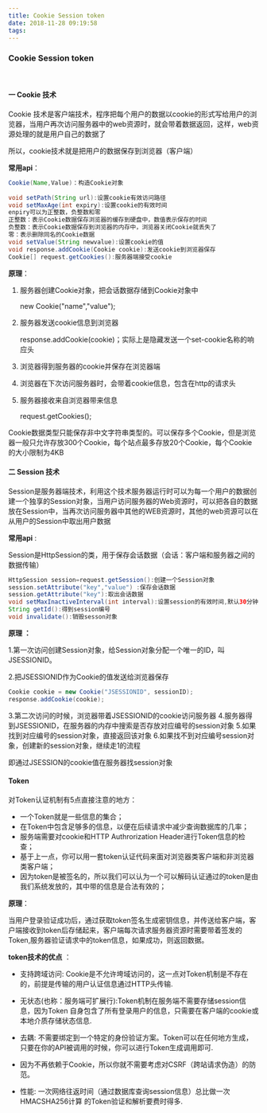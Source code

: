 ```yaml
---
title: Cookie Session token
date: 2018-11-28 09:19:58
tags:
---
```


### Cookie Session token

<!--more-->

​

####  一 Cookie 技术

Cookie 技术是客户端技术，程序把每个用户的数据以cookie的形式写给用户的浏览器，当用户再次访问服务器中的web资源时，就会带着数据返回，这样，web资源处理的就是用户自己的数据了

所以，cookie技术就是把用户的数据保存到浏览器（客户端）

**常用api**：

```JAVA
Cookie(Name,Value)：构造Cookie对象
  
void setPath(String url):设置cookie有效访问路径
void setMaxAge(int expiry):设置cookie的有效时间
enpiry可以为正整数，负整数和零
正整数：表示Cookie数据保存浏览器的缓存到硬盘中，数值表示保存的时间
负整数：表示Cookie数据保存到浏览器的内存中，浏览器关闭Cookie就丢失了
零：表示删除同名的Cookie数据
void setValue(String newvalue):设置cookie的值
void response.addCookie(Cookie cookie):发送cookie到浏览器保存
Cookie[] request.getCookies():服务器端接受cookie 
```

**原理**：

1. 服务器创建Cookie对象，把会话数据存储到Cookie对象中

   new Cookie("name","value");

2. 服务器发送cookie信息到浏览器

   response.addCookie(cookie)；实际上是隐藏发送一个set-cookie名称的响应头

3. 浏览器得到服务器的cookie并保存在浏览器端

4. 浏览器在下次访问服务器时，会带着cookie信息，包含在http的请求头

5. 服务器接收来自浏览器带来信息

   request.getCookies();

Cookie数据类型只能保存非中文字符串类型的。可以保存多个Cookie，但是浏览器一般只允许存放300个Cookie，每个站点最多存放20个Cookie，每个Cookie的大小限制为4KB



#### 二 Session 技术

Session是服务器端技术，利用这个技术服务器运行时可以为每一个用户的数据创建一个独享的Session对象，当用户访问服务器的Web资源时，可以把各自的数据放在Session中，当再次访问服务器中其他的WEB资源时，其他的web资源可以在从用户的Session中取出用户数据

**常用api** :

Session是HttpSession的类，用于保存会话数据（会话：客户端和服务器之间的数据传输）

```java
HttpSession session=request.getSession():创建一个Session对象
session.setAttribute("key","value") :保存会话数据
session.getAttribute("key"):取出会话数据
void setMaxInactiveInterval(int interval):设置session的有效时间,默认30分钟自动回收Session对象
String getId():得到session编号
void invalidate():销毁sesson对象
```

**原理 ：** 

 1.第一次访问创建Session对象，给Session对象分配一个唯一的ID，叫JSESSIONID。

2.把JSESSIONID作为Cookie的值发送给浏览器保存

```java
Cookie cookie = new Cookie("JSESSIONID", sessionID);
response.addCookie(cookie);
```

3.第二次访问的时候，浏览器带着JSESSIONID的cookie访问服务器
4.服务器得到JSESSIONID，在服务器的内存中搜索是否存放对应编号的session对象
5.如果找到对应编号的session对象，直接返回该对象
6.如果找不到对应编号session对象，创建新的session对象，继续走1的流程

即通过JSESSION的cookie值在服务器找session对象

#### Token

对Token认证机制有5点直接注意的地方：

- 一个Token就是一些信息的集合；
- 在Token中包含足够多的信息，以便在后续请求中减少查询数据库的几率；
- 服务端需要对cookie和HTTP Authrorization Header进行Token信息的检查；
- 基于上一点，你可以用一套token认证代码来面对浏览器类客户端和非浏览器类客户端；
- 因为token是被签名的，所以我们可以认为一个可以解码认证通过的token是由我们系统发放的，其中带的信息是合法有效的；

**原理**：

当用户登录验证成功后，通过获取token签名生成密钥信息，并传送给客户端，客户端接收到token后存储起来，客户端每次请求服务器资源时需要带着签发的Token,服务器验证请求中的token信息，如果成功，则返回数据。

**token技术的优点** ： 

- 支持跨域访问: Cookie是不允许垮域访问的，这一点对Token机制是不存在的，前提是传输的用户认证信息通过HTTP头传输.

- 无状态(也称：服务端可扩展行):Token机制在服务端不需要存储session信息，因为Token 自身包含了所有登录用户的信息，只需要在客户端的cookie或本地介质存储状态信息.

- 去耦: 不需要绑定到一个特定的身份验证方案。Token可以在任何地方生成，只要在你的API被调用的时候，你可以进行Token生成调用即可.

- 因为不再依赖于Cookie，所以你就不需要考虑对CSRF（跨站请求伪造）的防范。

- 性能: 一次网络往返时间（通过数据库查询session信息）总比做一次HMACSHA256计算 的Token验证和解析要费时得多.

  ​
